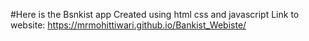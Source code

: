#Here is the Bsnkist app
Created using html css and javascript
Link to website:
https://mrmohittiwari.github.io/Bankist_Webiste/
